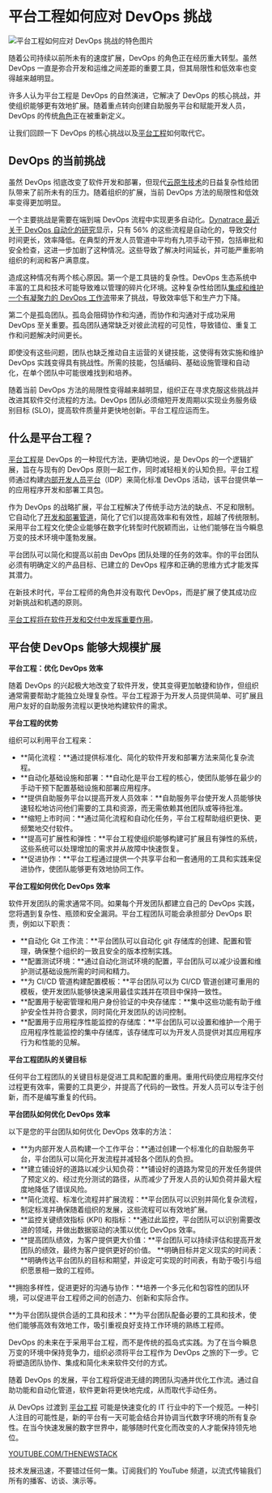 # 平台工程如何应对 DevOps 挑战

![平台工程如何应对 DevOps 挑战的特色图片](https://cdn.thenewstack.io/media/2024/04/ec8419bd-lighthouse-1024x576.jpg)

随着公司持续以前所未有的速度扩展，DevOps 的角色正在经历重大转型。虽然 DevOps 一直是弥合开发和运维之间差距的重要工具，但其局限性和低效率也变得越来越明显。

许多人认为平台工程是 DevOps 的自然演进，它解决了 DevOps 的核心挑战，并使组织能够更有效地扩展。随着重点转向创建自助服务平台和赋能开发人员，DevOps 的传统[角色](https://thenewstack.io/devops/)正在被重新定义。

让我们回顾一下 DevOps 的核心挑战以及[平台工程](https://thenewstack.io/platform-engineering/)如何取代它。

## DevOps 的当前挑战

虽然 DevOps 彻底改变了软件开发和部署，但现代[云原生技术](https://thenewstack.io/cloud-native/)的日益复杂性给团队带来了前所未有的压力。随着组织的扩展，当前 DevOps 方法的局限性和低效率变得更加明显。

一个主要挑战是需要在端到端 DevOps 流程中实现更多自动化。[Dynatrace 最近关于 DevOps 自动化的研究](https://www.dynatrace.com/news/blog/devops-automation-were-only-halfway-there/)显示，只有 56% 的这些流程是自动化的，导致交付时间更长，效率降低。在典型的开发人员管道中平均有九项手动干预，包括审批和安全检查，这进一步加剧了这种情况。这些导致了解决时间延长，并可能严重影响组织的利润和客户满意度。

造成这种情况有两个核心原因。第一个是工具链的复杂性。DevOps 生态系统中丰富的工具和技术可能导致难以管理的碎片化环境。这种复杂性给团队[集成和维护一个有凝聚力的 DevOps 工作流](https://thenewstack.io/next-gen-devops-integrate-ai-for-enhanced-workflow-automation/)带来了挑战，导致效率低下和生产力下降。

第二个是孤岛团队。孤岛会阻碍协作和沟通，而协作和沟通对于成功采用 DevOps 至关重要。孤岛团队通常缺乏对彼此流程的可见性，导致错位、重复工作和问题解决时间更长。

即使没有这些问题，团队也缺乏推动自主运营的关键技能，这使得有效实施和维护 DevOps 实践变得具有挑战性。所需的技能，包括编码、基础设施管理和自动化，在单个团队中可能很难找到和培养。

随着当前 DevOps 方法的局限性变得越来越明显，组织正在寻求克服这些挑战并改进其软件交付流程的方法。DevOps 团队必须缩短开发周期以实现业务服务级别目标 (SLO)，提高软件质量并更快地创新。平台工程应运而生。

## 什么是平台工程？

[平台工程](https://www.getambassador.io/kubernetes-learning-center/platform-engineering)是 DevOps 的一种现代方法，更确切地说，是 DevOps 的一个逻辑扩展，旨在与现有的 DevOps 原则一起工作，同时减轻相关的认知负担。平台工程师通过构建[内部开发人员平台](https://thenewstack.io/7-core-elements-of-an-internal-developer-platform/)（IDP）来简化标准 DevOps 活动，该平台提供单一的应用程序开发和部署工具包。

作为 DevOps 的战略扩展，平台工程解决了传统手动方法的缺点、不足和限制。它自动化了[开发和部署管道](https://thenewstack.io/software-supply-chain-secure-3/)，简化了它们以提高效率和有效性，超越了传统限制。采用平台工程文化使企业能够在数字化转型时代脱颖而出，让他们能够在当今瞬息万变的技术环境中蓬勃发展。

平台团队可以简化和提高以前由 DevOps 团队处理的任务的效率。你的平台团队必须有明确定义的产品目标、已建立的 DevOps 程序和正确的思维方式才能发挥其潜力。

在新技术时代，平台工程师的角色并没有取代 DevOps，而是扩展了使其成功应对新挑战和机遇的原则。

[平台工程将在软件开发和交付中发挥重要作用](https://www.getambassador.io/podcast/platform-engineering-michael-levan)。

## 平台使 DevOps 能够大规模扩展
**平台工程：优化 DevOps 效率**

随着 DevOps 的兴起极大地改变了软件开发，使其变得更加敏捷和协作，但组织通常需要帮助才能独立处理复杂性。平台工程源于为开发人员提供简单、可扩展且用户友好的自助服务流程以更快地构建软件的需求。

**平台工程的优势**

组织可以利用平台工程来：

* **简化流程：**通过提供标准化、简化的软件开发和部署方法来简化复杂流程。
* **自动化基础设施和部署：**自动化是平台工程的核心，使团队能够在最少的手动干预下配置基础设施和部署应用程序。
* **提供自助服务平台以提高开发人员效率：**自助服务平台使开发人员能够快速轻松地访问他们需要的工具和资源，而无需依赖其他团队或等待批准。
* **缩短上市时间：**通过简化流程和自动化任务，平台工程帮助组织更快、更频繁地交付软件。
* **提高可扩展性和弹性：**平台工程使组织能够构建可扩展且有弹性的系统，这些系统可以处理增加的需求并从故障中快速恢复。
* **促进协作：**平台工程通过提供一个共享平台和一套通用的工具和实践来促进协作，使团队能够更有效地协同工作。

**平台工程如何优化 DevOps 效率**

软件开发团队的需求通常不同。如果每个开发团队都建立自己的 DevOps 实践，您将遇到复杂性、瓶颈和安全漏洞。平台工程团队可能会承担部分 DevOps 职责，例如以下职责：

* **自动化 Git 工作流：**平台团队可以自动化 git 存储库的创建、配置和管理，确保整个组织的一致且安全的版本控制实践。
* **配置测试环境：**通过自动化测试环境的配置，平台团队可以减少设置和维护测试基础设施所需的时间和精力。
* **为 CI/CD 管道构建配置模板：**平台团队可以为 CI/CD 管道创建可重用的模板，使开发团队能够快速采用最佳实践并在项目中保持一致性。
* **配置用于秘密管理和用户身份验证的中央存储库：**集中这些功能有助于维护安全性并符合要求，同时简化开发团队的访问控制。
* **配置用于应用程序性能监控的存储库：**平台团队可以设置和维护一个用于应用程序性能监控的集中存储库，该存储库可以为开发人员提供对其应用程序行为和性能的见解。

**平台工程团队的关键目标**

任何平台工程团队的关键目标是促进工具和配置的重用。重用代码使应用程序交付过程更有效率，需要的工具更少，并提高了代码的一致性。开发人员可以专注于创新，而不是编写重复的代码。

**平台团队如何优化 DevOps 效率**

以下是您的平台团队如何优化 DevOps 效率的方法：

* **为内部开发人员构建一个工作平台：**通过创建一个标准化的自助服务平台，平台团队可以简化开发流程并减轻各个团队的负担。
* **建立铺设好的道路以减少认知负荷：**铺设好的道路为常见的开发任务提供了预定义的、经过充分测试的路径，从而减少了开发人员的认知负荷并最大程度地降低了错误风险。
* **简化流程、标准化流程并扩展流程：**平台团队可以识别并简化复杂流程，制定标准并确保随着组织的发展，这些流程可以有效地扩展。
* **监控关键绩效指标 (KPI) 和指标：**通过此监控，平台团队可以识别需要改进的领域，并做出数据驱动的决策以优化 DevOps 效率。
* **提高团队绩效，为客户提供更大价值：**平台团队可以持续评估和提高开发团队的绩效，最终为客户提供更好的价值。
**明确目标并定义现实的时间表：**明确传达平台团队的目标和期望，并设定可实现的时间表，有助于吸引与组织愿景相一致的工程师。

**拥抱多样性，促进更好的沟通与协作：**培养一个多元化和包容性的团队环境，可以促进平台工程师之间的创造力、创新和实际合作。

**为平台团队提供合适的工具和技术：**为平台团队配备必要的工具和技术，使他们能够高效有效地工作，吸引重视良好支持工作环境的熟练工程师。

DevOps 的未来在于采用平台工程，而不是传统的孤岛式实践。为了在当今瞬息万变的环境中保持竞争力，组织必须将平台工程作为 DevOps 之旅的下一步。它将塑造团队协作、集成和简化未来软件交付的方式。

随着 DevOps 的发展，平台工程将促进无缝的跨团队沟通并优化工作流。通过自助功能和自动化管道，软件更新将更快地完成，从而取代手动任务。

从 DevOps 过渡到 [平台工程](https://www.getambassador.io/kubernetes-learning-center/platform-engineering) 可能是快速变化的 IT 行业中的下一个规范。一种引人注目的可能性是，新的平台有一天可能会结合并协调当代数字环境的所有复杂性。在当今快速发展的数字世界中，能够随时代变化而改变的人才能保持领先地位。

[YOUTUBE.COM/THENEWSTACK](https://youtube.com/thenewstack?sub_confirmation=1)

技术发展迅速，不要错过任何一集。订阅我们的 YouTube 频道，以流式传输我们所有的播客、访谈、演示等。